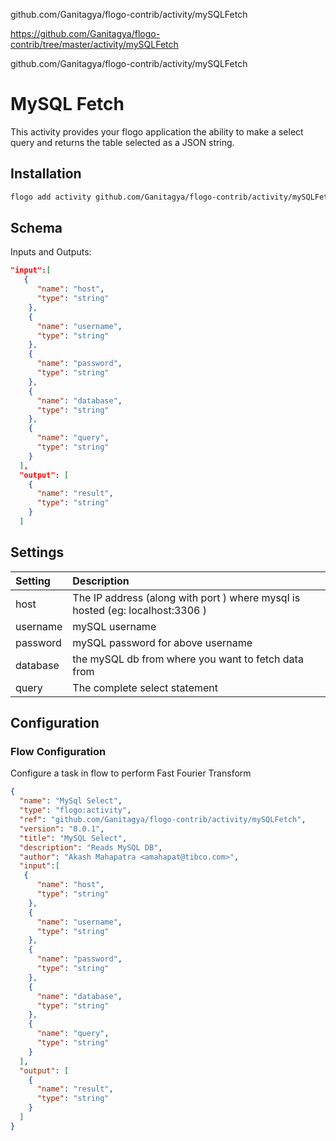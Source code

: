 github.com/Ganitagya/flogo-contrib/activity/mySQLFetch


https://github.com/Ganitagya/flogo-contrib/tree/master/activity/mySQLFetch

github.com/Ganitagya/flogo-contrib/activity/mySQLFetch





# MySQL Fetch
This activity provides your flogo application the ability to make a select query and returns the table selected as a JSON string.


## Installation

```bash
flogo add activity github.com/Ganitagya/flogo-contrib/activity/mySQLFetch
```

## Schema
Inputs and Outputs:

```json
"input":[
   {
      "name": "host",
      "type": "string"
    },
    {
      "name": "username",
      "type": "string"
    },
    {
      "name": "password",
      "type": "string"
    },
    {
      "name": "database",
      "type": "string"
    },
    {
      "name": "query",
      "type": "string"
    }
  ],
  "output": [
    {
      "name": "result",
      "type": "string"
    }
  ]
```
## Settings
| Setting     | Description    |
|:------------|:---------------|
| host       | The IP address (along with port ) where mysql is hosted (eg: localhost:3306 )|    
| username   | mySQL username |  
| password   | mySQL password for above username |  
| database   | the mySQL db from where you want to fetch data from |  
| query      | The complete select statement |  

## Configuration


### Flow Configuration
Configure a task in flow to perform Fast Fourier Transform

```json
{
  "name": "MySql Select",
  "type": "flogo:activity",
  "ref": "github.com/Ganitagya/flogo-contrib/activity/mySQLFetch",
  "version": "0.0.1",
  "title": "MySQL Select",
  "description": "Reads MySQL DB",
  "author": "Akash Mahapatra <amahapat@tibco.com>",
  "input":[
   {
      "name": "host",
      "type": "string"
    },
    {
      "name": "username",
      "type": "string"
    },
    {
      "name": "password",
      "type": "string"
    },
    {
      "name": "database",
      "type": "string"
    },
    {
      "name": "query",
      "type": "string"
    }
  ],
  "output": [
    {
      "name": "result",
      "type": "string"
    }
  ]
}
```
